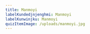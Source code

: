 ```yaml
---
title: Manmoyi
labelKundedjnjenghmi: Manmoyi
labelKunwinjku: Manmoyi
quizItemImage: /uploads/manmoyi.jpg
---
```

